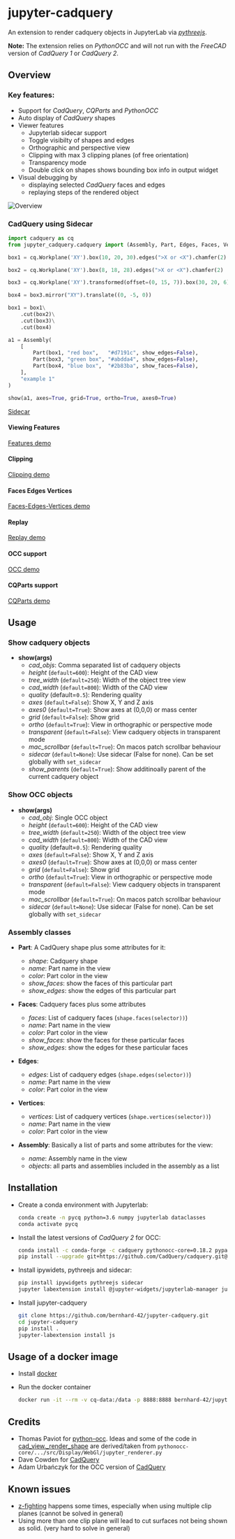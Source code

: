 # jupyter-cadquery

An extension to render cadquery objects in JupyterLab via *[pythreejs](https://pythreejs.readthedocs.io/en/stable/)*.

**Note:** The extension relies on *PythonOCC* and will not run with the *FreeCAD* version of *CadQuery 1* or *CadQuery 2*.

## Overview

### Key features:

- Support for *CadQuery*, *CQParts* and *PythonOCC*
- Auto display of *CadQuery* shapes
- Viewer features
    - Jupyterlab sidecar support
    - Toggle visibilty of shapes and edges
    - Orthographic and perspective view
    - Clipping with max 3 clipping planes (of free orientation)
    - Transparency mode
    - Double click on shapes shows bounding box info in output widget
- Visual debugging by 
    - displaying selected *CadQuery* faces and edges
    - replaying steps of the rendered object

![Overview](screenshots/0_intro.png)


### CadQuery using Sidecar

```python
import cadquery as cq
from jupyter_cadquery.cadquery import (Assembly, Part, Edges, Faces, Vertices, show)

box1 = cq.Workplane('XY').box(10, 20, 30).edges(">X or <X").chamfer(2)

box2 = cq.Workplane('XY').box(8, 18, 28).edges(">X or <X").chamfer(2)

box3 = cq.Workplane('XY').transformed(offset=(0, 15, 7)).box(30, 20, 6).edges(">Z").fillet(3)

box4 = box3.mirror("XY").translate((0, -5, 0))

box1 = box1\
    .cut(box2)\
    .cut(box3)\
    .cut(box4)

a1 = Assembly(
    [
        Part(box1, "red box",   "#d7191c", show_edges=False),
        Part(box3, "green box", "#abdda4", show_edges=False),
        Part(box4, "blue box",  "#2b83ba", show_faces=False),
    ],
    "example 1"
)

show(a1, axes=True, grid=True, ortho=True, axes0=True)
```

[Sidecar](screenshots/sidecar.png) 

#### Viewing Features

[Features demo](doc/features.md) 

#### Clipping

[Clipping demo](doc/clipping.md) 

#### Faces Edges Vertices

[Faces-Edges-Vertices demo](doc/faces-edges-vertices.md) 

#### Replay

[Replay demo](doc/replay.md) 

#### OCC support

[OCC demo](doc/occ.md) 

#### CQParts support

[CQParts demo](doc/cqparts.md) 


## Usage

### Show cadquery objects

- **show(args)**
    - *cad_objs*: Comma separated list of cadquery objects
    - *height* (`default=600`): Height of the CAD view
    - *tree_width* (`default=250`): Width of the object tree view
    - *cad_width* (`default=800`): Width of the CAD view
    - *quality* (default=`0.5`): Rendering quality
    - *axes* (`default=False`): Show X, Y and Z axis
    - *axes0* (`default=True`): Show axes at (0,0,0) or mass center
    - *grid* (`default=False`): Show grid
    - *ortho* (`default=True`): View in orthographic or perspective mode
    - *transparent* (`default=False`): View cadquery objects in transparent mode
    - *mac_scrollbar* (`default=True`): On macos patch scrollbar behaviour
    - *sidecar* (`default=None`): Use sidecar (False for none). Can be set globally with `set_sidecar`
    - *show_parents* (`default=True`): Show additinoally parent of the current cadquery object

### Show OCC objects

- **show(args)**
    - *cad_obj*: Single OCC object
    - *height* (`default=600`): Height of the CAD view
    - *tree_width* (`default=250`): Width of the object tree view
    - *cad_width* (`default=800`): Width of the CAD view
    - *quality* (default=`0.5`): Rendering quality
    - *axes* (`default=False`): Show X, Y and Z axis
    - *axes0* (`default=True`): Show axes at (0,0,0) or mass center
    - *grid* (`default=False`): Show grid
    - *ortho* (`default=True`): View in orthographic or perspective mode
    - *transparent* (`default=False`): View cadquery objects in transparent mode
    - *mac_scrollbar* (`default=True`): On macos patch scrollbar behaviour
    - *sidecar* (`default=None`): Use sidecar (False for none). Can be set globally with `set_sidecar`

### Assembly classes

- **Part**: A CadQuery shape plus some attributes for it:
    - *shape*: Cadquery shape
    - *name*: Part name in the view
    - *color*: Part color in the view
    - *show_faces*: show the faces of this particular part
    - *show_edges*: show the edges of this particular part

- **Faces**: Cadquery faces plus some attributes
    - *faces*: List of cadquery faces (`shape.faces(selector))`)
    - *name*: Part name in the view
    - *color*: Part color in the view
    - *show_faces*: show the faces for these particular faces
    - *show_edges*: show the edges for these particular faces

- **Edges**:
    - *edges*: List of cadquery edges (`shape.edges(selector))`)
    - *name*: Part name in the view
    - *color*: Part color in the view

- **Vertices**:
    - *vertices*: List of cadquery vertices (`shape.vertices(selector))`)
    - *name*: Part name in the view
    - *color*: Part color in the view

- **Assembly**: Basically a list of parts and some attributes for the view:
    - *name*: Assembly name in the view
    - *objects*: all parts and assemblies included in the assembly as a list


## Installation

- Create a conda environment with Jupyterlab:

    ```bash
    conda create -n pycq python=3.6 numpy jupyterlab dataclasses
    conda activate pycq
    ```

- Install the latest versions of *CadQuery 2* for OCC:

    ```bash
    conda install -c conda-forge -c cadquery pythonocc-core=0.18.2 pyparsing python=3.6
    pip install --upgrade git+https://github.com/CadQuery/cadquery.git@adam-urbanczyk-csg-combine-fix
    ```

- Install ipywidets, pythreejs and sidecar:

    ```bash
    pip install ipywidgets pythreejs sidecar
    jupyter labextension install @jupyter-widgets/jupyterlab-manager jupyter-threejs @jupyter-widgets/jupyterlab-sidecar
    ```

- Install jupyter-cadquery

    ```bash
    git clone https://github.com/bernhard-42/jupyter-cadquery.git
    cd jupyter-cadquery
    pip install .
    jupyter-labextension install js
    ```

## Usage of a docker image

- Install [docker](https://www.docker.com)

- Run the docker container

    ```bash
    docker run -it --rm -v cq-data:/data -p 8888:8888 bernhard-42/jupyter-cadquery:latest
    ```

## Credits

- Thomas Paviot for [python-occ](https://github.com/tpaviot/pythonocc-core). Ideas and some of the code in [cad_view._render_shape](jupyter_cadquery/cad_view.py) are derived/taken from `pythonocc-core/.../src/Display/WebGl/jupyter_renderer.py`
- Dave Cowden for [CadQuery](https://github.com/dcowden/cadquery)
- Adam Urbańczyk for the OCC version of [CadQuery](https://github.com/CadQuery/cadquery/tree/master)

## Known issues
- [z-fighting](https://en.wikipedia.org/wiki/Z-fighting) happens some times, especially when using multiple clip planes (cannot be solved in general)
- Using more than one clip plane will lead to cut surfaces not being shown as solid. (very hard to solve in general)
